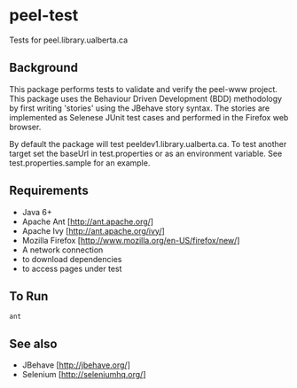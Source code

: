peel-test
=========

Tests for peel.library.ualberta.ca

Background
----------
This package performs tests to validate and verify the peel-www project.  This package uses the Behaviour Driven Development (BDD) methodology by first writing 'stories' using the JBehave story syntax.  The stories are implemented as Selenese JUnit test cases and performed in the Firefox web browser.  

By default the package will test peeldev1.library.ualberta.ca.  To test another target set the baseUrl in test.properties or as an environment variable.  See test.properties.sample for an example.

Requirements
------------
* Java 6+
* Apache Ant [http://ant.apache.org/]
* Apache Ivy [http://ant.apache.org/ivy/]
* Mozilla Firefox [http://www.mozilla.org/en-US/firefox/new/]
* A network connection
 * to download dependencies
 * to access pages under test

To Run
------
    ant

See also
--------
* JBehave [http://jbehave.org/]
* Selenium [http://seleniumhq.org/]
